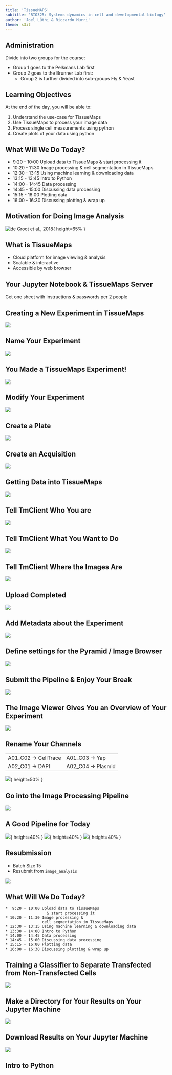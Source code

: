 ```yaml
---
title: 'TissueMAPS'
subtitle: 'BIO325: Systems dynamics in cell and developmental biology'
author: 'Joel Lüthi & Riccardo Murri'
theme: s3it
---
```


## Administration

Divide into two groups for the course:

* Group 1 goes to the Pelkmans Lab first
* Group 2 goes to the Brunner Lab first:
  - Group 2 is further divided into sub-groups Fly & Yeast


## Learning Objectives

At the end of the day, you will be able to:

1. Understand the use-case for TissueMaps
2. Use TissueMaps to process your image data
3. Process single cell measurements using python
4. Create plots of your data using python


## What Will We Do Today?

*  9:20 - 10:00	Upload data to TissueMaps
                  & start processing it
* 10:20 - 11:30	Image processing &
                cell segmentation in TissueMaps
* 12:30 - 13:15	Using machine learning & downloading data
* 13:15 - 13:45	Intro to Python
* 14:00 - 14:45	Data processing
* 14:45 - 15:00	Discussing data processing
* 15:15 - 16:00	Plotting data
* 16:00 - 16:30	Discussing plotting & wrap up


## Motivation for Doing Image Analysis

![de Groot et al., 2018](images/CRISPR_Paper.png){ height=65% }


## What is TissueMaps

* Cloud platform for image viewing & analysis
* Scalable & interactive
* Accessible by web browser


## Your Jupyter Notebook & TissueMaps Server

Get one sheet with instructions & passwords per 2 people


## Creating a New Experiment in TissueMaps

![](images/TissueMaps_NewExperiment.png)


## Name Your Experiment

![](images/Experiment_naming.png)


## You Made a TissueMaps Experiment!

![](images/TM_Overview.png)


## Modify Your Experiment

![](images/Modify_experiment.png)


## Create a Plate

![](images/CreateAPlate.png)


## Create an Acquisition

![](images/CreateAnAcquisition.png)


## Getting Data into TissueMaps

![](images/Tm_client.png)


## Tell TmClient Who You are

![](images/TmClient_MicroscopeFile.png)


## Tell TmClient What You Want to Do

![](images/TmClient_Upload.png)


## Tell TmClient Where the Images Are

![](images/TmClient_UploadPath.png)


## Upload Completed

![](images/Upload_Completed.png)


## Add Metadata about the Experiment

![](images/Metadata.png)


## Define settings for the Pyramid / Image Browser

![](images/Pyramid_Settings.png)


## Submit the Pipeline & Enjoy Your Break

![](images/SubmitWorkflow.png)


## The Image Viewer Gives You an Overview of Your Experiment

![](images/TM_Viewer.png)


## Rename Your Channels

|                         |                       |
| --                      | --                    |
| A01_C02 $\to$ CellTrace | A01_C03 $\to$ Yap     |
| A02_C01 $\to$ DAPI      | A02_C04 $\to$ Plasmid |

![](images/RenamingChannels.png){ height=50% }


## Go into the Image Processing Pipeline

![](images/EnterJterator.png)


## A Good Pipeline for Today

![](images/GoodPipeline1.png){ height=40% }
![](images/GoodPipeline2.png){ height=40% }
![](images/GoodPipeline3.png){ height=40% }


## Resubmission

* Batch Size 15
* Resubmit from ``image_analysis``

![](images/Resubmission.png)


## What Will We Do Today?

    *  9:20 - 10:00	Upload data to TissueMaps
                      & start processing it
    * 10:20 - 11:30	Image processing &
                    cell segmentation in TissueMaps
    * 12:30 - 13:15	Using machine learning & downloading data
    * 13:30 - 14:00	Intro to Python
    * 14:00 - 14:45	Data processing
    * 14:45 - 15:00	Discussing data processing
    * 15:15 - 16:00	Plotting data
    * 16:00 - 16:30	Discussing plotting & wrap up


## Training a Classifier to Separate Transfected from Non-Transfected Cells

![](images/SVM_training.png)


## Make a Directory for Your Results on Your Jupyter Machine

![](images/mkDir.png)


## Download Results on Your Jupyter Machine

![](images/Download_Results.png)

## Intro to Python

